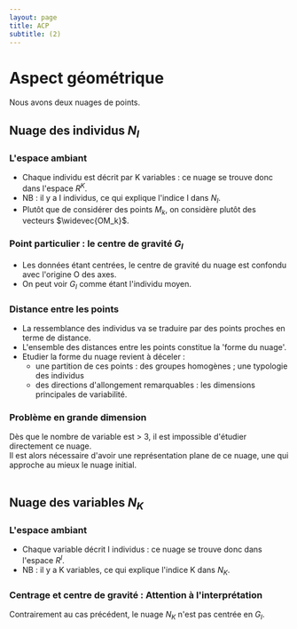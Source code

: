 ```yaml
---
layout: page
title: ACP
subtitle: (2)
---
```



# Aspect géométrique

Nous avons deux nuages de points. 

## Nuage des individus $N_I$

### L'espace ambiant
* Chaque individu est décrit par K variables : ce nuage se trouve donc dans l'espace $R^K$.
* NB : il y a I individus, ce qui explique l'indice I dans $N_I$. <br/>
* Plutôt que de considérer des points $M_k$, on considère plutôt des vecteurs $\widevec{OM_k}$.

### Point particulier : le centre de gravité $G_I$

* Les données étant centrées, le centre de gravité du nuage est confondu avec l'origine O des axes. 
* On peut voir $G_I$ comme étant l'individu moyen. <br/>

### Distance entre les points

* La ressemblance des individus va se traduire par des points proches en terme de distance.
* L'ensemble des distances entre les points constitue la 'forme du nuage'. 
* Etudier la forme du nuage revient à déceler :
  * une partition de ces points : des groupes homogènes ;  une typologie des individus   
  * des directions d'allongement remarquables : les dimensions principales de variabilité. 

### Problème en grande dimension
Dès que le nombre de variable est > 3, il est impossible d'étudier directement ce nuage.   
Il est alors nécessaire d'avoir une représentation plane de ce nuage, une qui approche au mieux le nuage initial. <br/><br/>


## Nuage des variables $N_K$

### L'espace ambiant
* Chaque variable décrit I individus : ce nuage se trouve donc dans l'espace $R^I$.
* NB : il y a K variables, ce qui explique l'indice K dans $N_K$. <br/>

### Centrage et centre de gravité : Attention à l'interprétation

Contrairement au cas précédent, le nuage $N_K$ n'est pas centrée en $G_I$. <br/>


